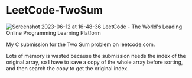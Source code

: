 # LeetCode-TwoSum

![Screenshot 2023-06-12 at 16-48-36 LeetCode - The World's Leading Online Programming Learning Platform](https://github.com/JasonA-GH/LeetCode-TwoSum/assets/136386469/6b48dd5a-ac80-46d3-83c8-e59632f89296)

My C submission for the Two Sum problem on leetcode.com.

Lots of memory is wasted because the submission needs the index of the original array, so I have to save a copy of the whole array before sorting, and then search the copy to get the original index.
